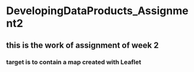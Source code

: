 # DevelopingDataProducts_Assignment2

## this is the work of assignment of week 2
### target is to contain a map created with Leaflet
